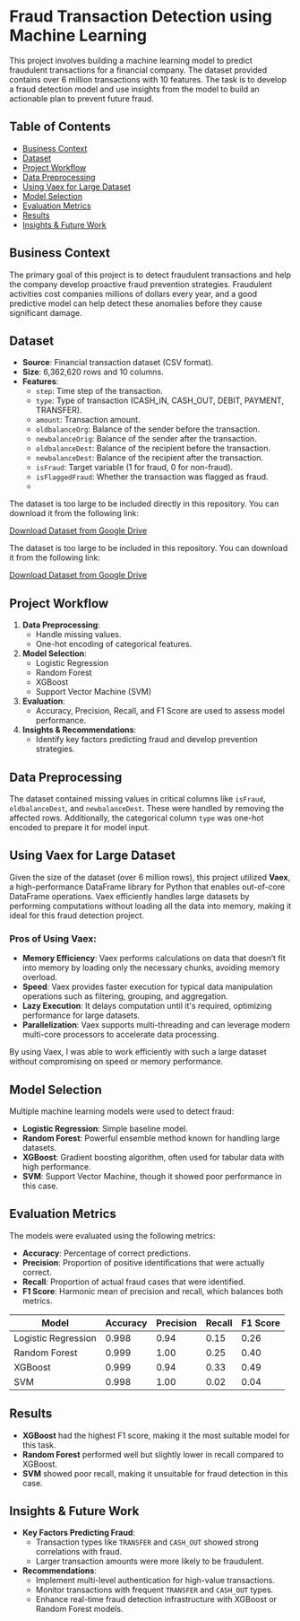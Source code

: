 # Fraud Transaction Detection using Machine Learning

This project involves building a machine learning model to predict fraudulent transactions for a financial company. The dataset provided contains over 6 million transactions with 10 features. The task is to develop a fraud detection model and use insights from the model to build an actionable plan to prevent future fraud.

## Table of Contents
- [Business Context](#business-context)
- [Dataset](#dataset)
- [Project Workflow](#project-workflow)
- [Data Preprocessing](#data-preprocessing)
- [Using Vaex for Large Dataset](#using-vaex-for-large-dataset)
- [Model Selection](#model-selection)
- [Evaluation Metrics](#evaluation-metrics)
- [Results](#results)
- [Insights & Future Work](#insights--future-work)

## Business Context
The primary goal of this project is to detect fraudulent transactions and help the company develop proactive fraud prevention strategies. Fraudulent activities cost companies millions of dollars every year, and a good predictive model can help detect these anomalies before they cause significant damage.

## Dataset
- **Source**: Financial transaction dataset (CSV format).
- **Size**: 6,362,620 rows and 10 columns.
- **Features**:
  - `step`: Time step of the transaction.
  - `type`: Type of transaction (CASH_IN, CASH_OUT, DEBIT, PAYMENT, TRANSFER).
  - `amount`: Transaction amount.
  - `oldbalanceOrg`: Balance of the sender before the transaction.
  - `newbalanceOrig`: Balance of the sender after the transaction.
  - `oldbalanceDest`: Balance of the recipient before the transaction.
  - `newbalanceDest`: Balance of the recipient after the transaction.
  - `isFraud`: Target variable (1 for fraud, 0 for non-fraud).
  - `isFlaggedFraud`: Whether the transaction was flagged as fraud.
  - 
The dataset is too large to be included directly in this repository. You can download it from the following link:

[Download Dataset from Google Drive](https://drive.google.com/file/d/1g6TVJL67AYVF4rSWQjrrQizHoQXmtVVW/view?usp=sharing)

 
    
The dataset is too large to be included in this repository. You can download it from the following link:

[Download Dataset from Google Drive]([https://drive.google.com/file/d/1g6TVJL67AYVF4rSWQjrrQizHoQXmtVVW/view?usp=sharing])

## Project Workflow
1. **Data Preprocessing**: 
   - Handle missing values.
   - One-hot encoding of categorical features.
2. **Model Selection**: 
   - Logistic Regression
   - Random Forest
   - XGBoost
   - Support Vector Machine (SVM)
3. **Evaluation**:
   - Accuracy, Precision, Recall, and F1 Score are used to assess model performance.
4. **Insights & Recommendations**:
   - Identify key factors predicting fraud and develop prevention strategies.

## Data Preprocessing
The dataset contained missing values in critical columns like `isFraud`, `oldbalanceDest`, and `newbalanceDest`. These were handled by removing the affected rows. Additionally, the categorical column `type` was one-hot encoded to prepare it for model input.

## Using Vaex for Large Dataset
Given the size of the dataset (over 6 million rows), this project utilized **Vaex**, a high-performance DataFrame library for Python that enables out-of-core DataFrame operations. Vaex efficiently handles large datasets by performing computations without loading all the data into memory, making it ideal for this fraud detection project.

### Pros of Using Vaex:
- **Memory Efficiency**: Vaex performs calculations on data that doesn’t fit into memory by loading only the necessary chunks, avoiding memory overload.
- **Speed**: Vaex provides faster execution for typical data manipulation operations such as filtering, grouping, and aggregation.
- **Lazy Execution**: It delays computation until it's required, optimizing performance for large datasets.
- **Parallelization**: Vaex supports multi-threading and can leverage modern multi-core processors to accelerate data processing.

By using Vaex, I was able to work efficiently with such a large dataset without compromising on speed or memory performance.

## Model Selection
Multiple machine learning models were used to detect fraud:
- **Logistic Regression**: Simple baseline model.
- **Random Forest**: Powerful ensemble method known for handling large datasets.
- **XGBoost**: Gradient boosting algorithm, often used for tabular data with high performance.
- **SVM**: Support Vector Machine, though it showed poor performance in this case.

## Evaluation Metrics
The models were evaluated using the following metrics:
- **Accuracy**: Percentage of correct predictions.
- **Precision**: Proportion of positive identifications that were actually correct.
- **Recall**: Proportion of actual fraud cases that were identified.
- **F1 Score**: Harmonic mean of precision and recall, which balances both metrics.

| Model                 | Accuracy  | Precision | Recall | F1 Score |
|-----------------------|-----------|-----------|--------|----------|
| Logistic Regression    | 0.998     | 0.94      | 0.15   | 0.26     |
| Random Forest          | 0.999     | 1.00      | 0.25   | 0.40     |
| XGBoost                | 0.999     | 0.94      | 0.33   | 0.49     |
| SVM                    | 0.998     | 1.00      | 0.02   | 0.04     |

## Results
- **XGBoost** had the highest F1 score, making it the most suitable model for this task.
- **Random Forest** performed well but slightly lower in recall compared to XGBoost.
- **SVM** showed poor recall, making it unsuitable for fraud detection in this case.

## Insights & Future Work
- **Key Factors Predicting Fraud**: 
  - Transaction types like `TRANSFER` and `CASH_OUT` showed strong correlations with fraud.
  - Larger transaction amounts were more likely to be fraudulent.
- **Recommendations**:
  - Implement multi-level authentication for high-value transactions.
  - Monitor transactions with frequent `TRANSFER` and `CASH_OUT` types.
  - Enhance real-time fraud detection infrastructure with XGBoost or Random Forest models.
  
